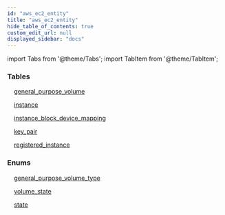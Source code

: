 ```yaml
---
id: "aws_ec2_entity"
title: "aws_ec2_entity"
hide_table_of_contents: true
custom_edit_url: null
displayed_sidebar: "docs"
---
```


import Tabs from '@theme/Tabs';
import TabItem from '@theme/TabItem';

<Tabs>
  <TabItem value="Components" label="Components" default>

### Tables

    [general_purpose_volume](../../aws/tables/aws_ec2_entity_general_purpose_volume.GeneralPurposeVolume)

    [instance](../../aws/tables/aws_ec2_entity_instance.Instance)

    [instance_block_device_mapping](../../aws/tables/aws_ec2_entity_instance_block_device_mapping.InstanceBlockDeviceMapping)

    [key_pair](../../aws/tables/aws_ec2_entity_key_pair.KeyPair)

    [registered_instance](../../aws/tables/aws_ec2_entity_registered_instance.RegisteredInstance)

### Enums
    [general_purpose_volume_type](../../aws/enums/aws_ec2_entity_general_purpose_volume.GeneralPurposeVolumeType)

    [volume_state](../../aws/enums/aws_ec2_entity_general_purpose_volume.VolumeState)

    [state](../../aws/enums/aws_ec2_entity_instance.State)

</TabItem>
  <TabItem value="Code examples" label="Code examples">

</TabItem>
</Tabs>
